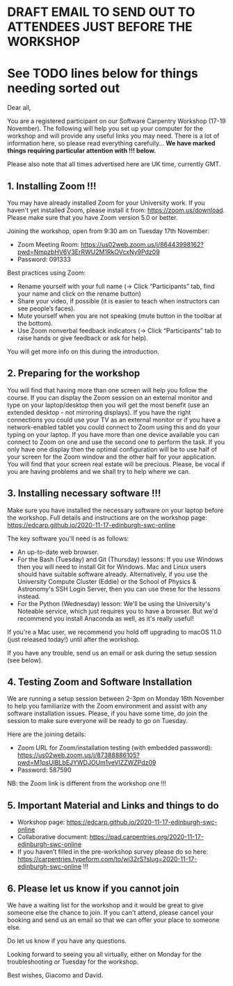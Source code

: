 # DRAFT EMAIL TO SEND OUT TO ATTENDEES JUST BEFORE THE WORKSHOP
# See **TODO** lines below for things needing sorted out

Dear all,

You are a registered participant on our Software Carpentry Workshop (17-19 November). The following will help you set up your computer for the workshop and will provide any useful links you may need. There is a lot of information here, so please read everything carefully... **We have marked things requiring particular attention with !!! below.**

Please also note that all times advertised here are UK time, currently GMT.

## 1. Installing Zoom !!!
You may have already installed Zoom for your University work. If you haven't yet installed Zoom, please install it from: https://zoom.us/download. Please make sure that you have Zoom version 5.0 or better.

Joining the workshop, open from 9:30 am on Tuesday 17th November:
* Zoom Meeting Room:  https://us02web.zoom.us/j/86443998162?pwd=NmpzbHV6V3ErRWU2M1RkOVcxNy9Pdz09
* Password: 091333

Best practices using Zoom:
* Rename yourself with your full name (→ Click “Participants” tab, find your name and click on the rename button)
* Share your video, if possible (it is easier to teach when instructors can see people’s faces).
* Mute yourself when you are not speaking (mute button in the toolbar at the bottom).
* Use Zoom nonverbal feedback indicators (→ Click “Participants” tab to raise hands or give feedback or ask for help).

You will get more info on this during the introduction.

## 2. Preparing for the workshop
You will find that having more than one screen will help you follow the course. If you can display the Zoom session on an external monitor and type on your laptop/desktop then you will get the most benefit (use an extended desktop - not mirroring displays). If you have the right connections you could use your TV as an external monitor or if you have a network-enabled tablet you could connect to Zoom using this and do your typing on your laptop. If you have more than one device available you can connect to Zoom on one and use the second one to perform the task. If you only have one display then the optimal configuration will be to use half of your screen for the Zoom window and the other half for your application. You will find that your screen real estate will be precious. Please, be vocal if you are having problems and we shall try to help where we can.

## 3. Installing necessary software !!!
Make sure you have installed the necessary software on your laptop before the workshop. Full details and instructions are on the workshop page:
https://edcarp.github.io/2020-11-17-edinburgh-swc-online

The key software you'll need is as follows:
* An up-to-date web browser.
* For the Bash (Tuesday) and Git (Thursday) lessons: If you use Windows then you will need to install Git for Windows. Mac and Linux users should have suitable software already. Alternatively, if you use the University Compute Cluster (Eddie) or the School of Physics & Astronomy's SSH Login Server, then you can use these for the lessons instead.
* For the Python (Wednesday) lesson: We'll be using the University's Noteable service, which just requires you to have a browser. But we'd recommend you install Anaconda as well, as it's really useful!

If you're a Mac user, we recommend you hold off upgrading to macOS 11.0 (just released today!) until after the workshop.

If you have any trouble, send us an email or ask during the setup session (see below).

## 4. Testing Zoom and Software Installation
We are running a setup session between 2-3pm on Monday 16th November to help you familiarize with the Zoom environment and assist with any software installation issues. Please, if you have some time, do join the session to make sure everyone will be ready to go on Tuesday.

Here are the joining details:

* Zoom URL for Zoom/installation testing (with embedded password): https://us02web.zoom.us/j/87388886105?pwd=M1psUlBLbEJYWDJOUm1veVlZZWZPdz09
* Password: 587590

 NB: the Zoom link is different from the workshop one !!!

## 5. Important Material and Links and things to do
* Workshop page: https://edcarp.github.io/2020-11-17-edinburgh-swc-online
* Collaborative document: https://pad.carpentries.org/2020-11-17-edinburgh-swc-online
* If you haven’t filled in the pre-workshop survey please do so here: https://carpentries.typeform.com/to/wi32rS?slug=2020-11-17-edinburgh-swc-online !!!

## 6. Please let us know if you cannot join
We have a waiting list for the workshop and it would be great to give someone else the chance to join.
If you can't attend, please cancel your booking and send us an email so that we can offer your place
to someone else.

Do let us know if you have any questions.

Looking forward to seeing you all virtually, either on Monday for the troubleshooting or Tuesday for the workshop.

Best wishes,
Giacomo and David.
